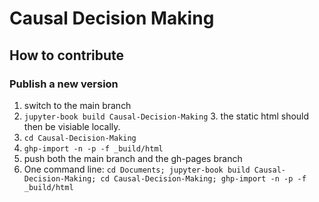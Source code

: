 # Causal Decision Making


## How to contribute
### Publish a new version
1. switch to the main branch
2. `jupyter-book build Causal-Decision-Making`
	3. the static html should then be visiable locally.
4. `cd Causal-Decision-Making`
3. `ghp-import -n -p -f _build/html`
4. push both the main branch and the gh-pages branch
5. One command line: `cd Documents; jupyter-book build Causal-Decision-Making; cd Causal-Decision-Making; ghp-import -n -p -f _build/html`
